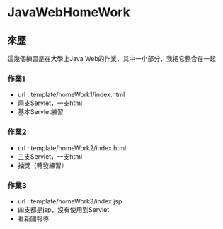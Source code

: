 # JavaWebHomeWork

## 來歷
這幾個練習是在大學上Java Web的作業，其中一小部分，我把它整合在一起

### 作業1
* url : template/homeWork1/index.html
* 兩支Servlet，一支html
* 基本Servlet練習

### 作業2
* url : template/homeWork2/index.html
* 三支Servlet，一支html
* 抽獎（轉發練習）

### 作業3
* url : template/homeWork3/index.jsp
* 四支都是jsp，沒有使用到Servlet
* 看新聞報導
